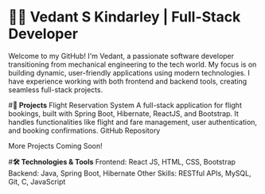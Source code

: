 # **👨‍💻 Vedant S Kindarley | Full-Stack Developer**
Welcome to my GitHub! I'm Vedant, a passionate software developer transitioning from mechanical engineering to the tech world. My focus is on building dynamic, user-friendly applications using modern technologies. I have experience working with both frontend and backend tools, creating seamless full-stack projects.

#**🚀 Projects**
Flight Reservation System
A full-stack application for flight bookings, built with Spring Boot, Hibernate, ReactJS, and Bootstrap. It handles functionalities like flight and fare management, user authentication, and booking confirmations.
GitHub Repository

More Projects Coming Soon!

#**🛠️ Technologies & Tools**
Frontend: React JS, HTML, CSS, Bootstrap
Backend: Java, Spring Boot, Hibernate
Other Skills: RESTful APIs, MySQL, Git, C, JavaScript


<!---
Vedworld/Vedworld is a ✨ special ✨ repository because its `README.md` (this file) appears on your GitHub profile.
You can click the Preview link to take a look at your changes.
--->
